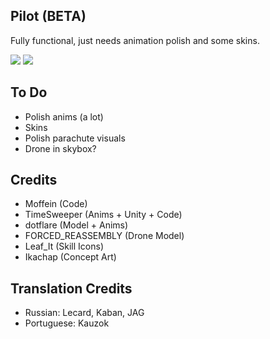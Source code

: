## Pilot (BETA)

Fully functional, just needs animation polish and some skins.

[<img src="https://raw.githubusercontent.com/Moffein/Pilot/master/Art%20Assets/LobbyPreview.jpg">](https://raw.githubusercontent.com/Moffein/Pilot/master/Art%20Assets/LobbyPreview.jpg)
[<img src="https://raw.githubusercontent.com/Moffein/Pilot/master/Art%20Assets/texIconPilot.png">](https://raw.githubusercontent.com/Moffein/Pilot/master/Art%20Assets/texIconPilot.png)

## To Do

- Polish anims (a lot)
- Skins
- Polish parachute visuals
- Drone in skybox?

## Credits

- Moffein (Code)
- TimeSweeper (Anims + Unity + Code)
- dotflare (Model + Anims)
- FORCED_REASSEMBLY (Drone Model)
- Leaf_It (Skill Icons)
- Ikachap (Concept Art)

## Translation Credits

- Russian: Lecard, Kaban, JAG
- Portuguese: Kauzok